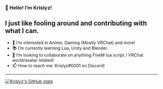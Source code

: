 ### 👋 Hello! I’m Krislyz!
## I just like fooling around and contributing with what I can.
- 👀 I’m interested in Anime, Gaming (Mostly VRChat) and more!
- 📚 I’m currently learning Lua, Unity and Blender.
- 💞️ I’m looking to collaborate on anything FiveM lua script / VRChat world/avatar related!
- 📫 How to reach me: Krislyz#0001 on Discord!

---

[![Krislyz's GitHub stats](https://github-readme-stats.vercel.app/api?username=Krislyz&theme=radical)](https://github.com/Krislyz)

